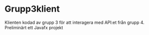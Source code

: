 # Grupp3klient
Klienten kodad av grupp 3 för att interagera med API:et från grupp 4. Preliminärt ett Javafx projekt
